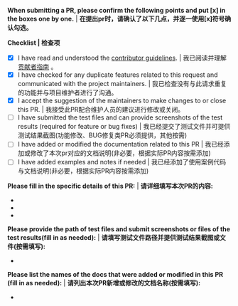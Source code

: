 **When submitting a PR, please confirm the following points and put [x] in the boxes one by one.** | **在提出pr时，请确认了以下几点，并逐一使用[x]符号确认勾选。** 

**Checklist | 检查项**
- [x] I have read and understood the [contributor guidelines](https://github.com/antgroup/agentUniverse/blob/master/CONTRIBUTING.md). | 我已阅读并理解[贡献者指南](https://github.com/antgroup/agentUniverse/blob/master/CONTRIBUTING_zh.md) 。
- [x] I have checked for any duplicate features related to this request and communicated with the project maintainers. | 我已检查没有与此请求重复的功能并与项目维护者进行了沟通。
- [x] I accept the suggestion of the maintainers to make changes to or close this PR. | 我接受此PR配合维护人员的建议进行修改或关闭。
- [ ] I have submitted the test files and can provide screenshots of the test results (required for feature or bug fixes) | 我已经提交了测试文件并可提供测试结果截图(功能修改、BUG修复类PR必须提供，其他按需)
- [ ] I have added or modified the documentation related to this PR | 我已经添加或修改了本次pr对应的文档说明(非必要，根据实际PR内容按需添加)
- [ ] I have added examples and notes if needed | 我已经添加了使用案例代码与文档说明(非必要，根据实际PR内容按需添加)

**Please fill in the specific details of this PR:** | **请详细填写本次PR的内容:**

-
-
-

**Please provide the path of test files and submit screenshots or files of the test results(fill in as needed):** | **请填写测试文件路径并提供测试结果截图或文件(按需填写):**

-

**Please list the names of the docs that were added or modified in this PR (fill in as needed):** | **请列出本次PR新增或修改的文档名称(按需填写):**

-